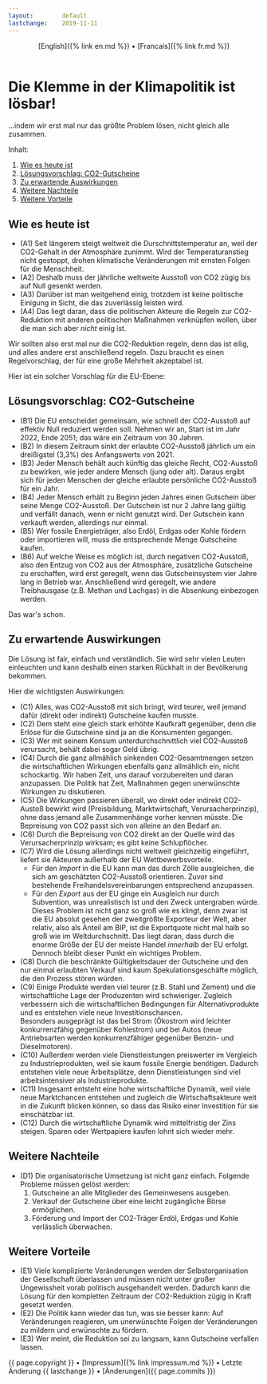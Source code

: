 ```yaml
---
layout:        default
lastchange:    2019-11-11
---
```

<header>
  [English]({% link en.md %}) &bull;  [Francais]({% link fr.md %})
</header>

# Die Klemme in der Klimapolitik ist lösbar!

...indem wir erst mal nur das größte Problem lösen,
nicht gleich alle zusammen.

Inhalt:
1. [Wie es heute ist](#heute)
1. [Lösungsvorschlag: CO2-Gutscheine](#vorschlag)
1. [Zu erwartende Auswirkungen](#wirkungen)
1. [Weitere Nachteile](#nachteile)
1. [Weitere Vorteile](#vorteile)


## <a name="heute"></a>Wie es heute ist

- (A1) Seit längerem steigt weltweit die Durschnittstemperatur an,
  weil der CO2-Gehalt in der Atmosphäre zunimmt.
  Wird der Temperaturanstieg nicht gestoppt, 
  drohen klimatische Veränderungen mit ernsten Folgen
  für die Menschheit.
- (A2) Deshalb muss der jährliche weltweite Ausstoß von CO2 
  zügig bis auf Null gesenkt werden.
- (A3) Darüber ist man weitgehend einig, trotzdem ist keine politische
  Einigung in Sicht, die das zuverlässig leisten wird.
- (A4) Das liegt daran, dass die politischen Akteure 
  die Regeln zur CO2-Reduktion
  mit anderen politischen Maßnahmen verknüpfen wollen,
  über die man sich aber _nicht_ einig ist.

Wir sollten also erst mal nur die CO2-Reduktion regeln, 
denn das ist eilig, und alles andere erst anschließend regeln.
Dazu braucht es einen Regelvorschlag, der für eine große Mehrheit
akzeptabel ist.

Hier ist ein solcher Vorschlag für die EU-Ebene:

## <a name="vorschlag"></a>Lösungsvorschlag: CO2-Gutscheine

- (B1) Die EU entscheidet gemeinsam, wie schnell der CO2-Ausstoß 
  auf effektiv Null reduziert werden soll.
  Nehmen wir an, Start ist im Jahr 2022, Ende 2051;
  das wäre ein Zeitraum von 30 Jahren.
- (B2) In diesem Zeitraum sinkt der erlaubte CO2-Ausstoß jährlich um
  ein dreißigstel (3,3%) des Anfangswerts von 2021.
- (B3) Jeder Mensch behält auch künftig das gleiche Recht, 
  CO2-Ausstoß zu bewirken,
  wie jeder andere Mensch (jung oder alt).
  Daraus ergibt sich für jeden Menschen der gleiche erlaubte
  persönliche CO2-Ausstoß für ein Jahr.
- (B4) Jeder Mensch erhält zu Beginn jeden Jahres einen Gutschein
  über seine Menge CO2-Ausstoß.
  Der Gutschein ist nur 2 Jahre lang gültig und
  verfällt danach, wenn er nicht genutzt wird.
  Der Gutschein kann verkauft werden, allerdings nur einmal.
- (B5) Wer fossile Energieträger, also Erdöl, Erdgas oder Kohle
  fördern oder importieren will, 
  muss die entsprechende Menge Gutscheine kaufen.
- (B6) Auf welche Weise es möglich ist, durch negativen CO2-Ausstoß, 
  also den Entzug von CO2 aus der Atmosphäre,
  zusätzliche Gutscheine zu erschaffen, wird erst geregelt,
  wenn das Gutscheinsystem vier Jahre lang in Betrieb war.
  Anschließend wird geregelt, wie andere Treibhausgase 
  (z.B. Methan und Lachgas)
  in die Absenkung einbezogen werden.

Das war's schon.


## <a name="wirkungen"></a>Zu erwartende Auswirkungen

Die Lösung ist fair, einfach und verständlich.
Sie wird sehr vielen Leuten einleuchten und kann deshalb einen starken
Rückhalt in der Bevölkerung bekommen. 

Hier die wichtigsten Auswirkungen:
- (C1) Alles, was CO2-Ausstoß mit sich bringt, wird teurer,
  weil jemand dafür (direkt oder indirekt) Gutscheine kaufen musste.
- (C2) Dem steht eine gleich stark erhöhte Kaufkraft gegenüber,
  denn die Erlöse für die Gutscheine sind ja an die Konsumenten gegangen.
- (C3) Wer mit seinem Konsum unterdurchschnittlich viel CO2-Ausstoß
  verursacht, behält dabei sogar Geld übrig.
- (C4) Durch die ganz allmählich sinkenden CO2-Gesamtmengen
  setzen die wirtschaftlichen Wirkungen ebenfalls ganz allmählich ein,
  nicht schockartig. 
  Wir haben Zeit, uns darauf vorzubereiten und daran anzupassen.
  Die Politik hat Zeit, Maßnahmen gegen unerwünschte Wirkungen 
  zu diskutieren.
- (C5) Die Wirkungen passieren überall, wo direkt oder indirekt
  CO2-Austoß bewirkt wird
  (Preisbildung, Marktwirtschaft, Verursacherprinzip), 
  ohne dass jemand alle Zusammenhänge vorher kennen müsste.
  Die Bepreisung von CO2 passt sich von alleine an den Bedarf an.
- (C6) Durch die Bepreisung von CO2 direkt an der Quelle wird das 
  Verursacherprinzip wirksam; es gibt keine Schlupflöcher.
- (C7) Wird die Lösung allerdings nicht weltweit gleichzeitig eingeführt, 
  liefert sie Akteuren außerhalb der EU Wettbewerbsvorteile.
  - Für den _Import_ in die EU kann man das durch Zölle ausgleichen,
    die sich am geschätzten CO2-Ausstoß orientieren.
    Zuvor sind bestehende Freihandelsvereinbarungen entsprechend anzupassen.
  - Für den _Export_ aus der EU ginge ein Ausgleich nur durch Subvention,
    was unrealistisch ist und den Zweck untergraben würde.
    Dieses Problem ist nicht ganz so groß wie es klingt, denn
    zwar ist die EU absolut gesehen der zweitgrößte Exporteur der Welt,
    aber relativ, also als Anteil am BIP, ist die Exportquote nicht mal
    halb so groß wie im Weltdurchschnitt. Das liegt daran, dass durch
    die enorme Größe der EU der meiste Handel _innerhalb_ der EU erfolgt.
    Dennoch bleibt dieser Punkt ein wichtiges Problem.
- (C8) Durch die beschränkte Gültigkeitsdauer der Gutscheine
  und den nur einmal erlaubten Verkauf sind kaum
  Spekulationsgeschäfte möglich, die den Prozess stören würden.
- (C9) Einige Produkte werden viel teurer (z.B. Stahl und Zement) 
  und die wirtschaftliche Lage der Produzenten wird schwieriger.
  Zugleich verbessern sich die wirtschaftlichen Bedingungen für
  Alternativprodukte und es entstehen viele neue Investitionschancen.  
  Besonders ausgeprägt ist das bei
  Strom (Ökostrom wird leichter konkurrenzfähig gegenüber Kohlestrom) 
  und bei 
  Autos (neue Antriebsarten werden konkurrenzfähiger gegenüber 
  Benzin- und Dieselmotoren).
- (C10) Außerdem werden viele Dienstleistungen preiswerter im
  Vergleich zu Industrieprodukten, weil sie kaum fossile Energie
  benötigen. Dadurch entstehen viele neue Arbeitsplätze, denn
  Dienstleistungen sind viel arbeitsintensiver als Industrieprodukte.
- (C11) Insgesamt entsteht eine hohe wirtschaftliche Dynamik,
  weil viele neue Marktchancen entstehen und zugleich
  die Wirtschaftsakteure weit in die Zukunft blicken können,
  so dass das Risiko einer Investition für sie einschätzbar ist.
- (C12) Durch die wirtschaftliche Dynamik wird mittelfristig der
  Zins steigen. Sparen oder Wertpapiere kaufen lohnt sich wieder mehr.
  

## <a name="nachteile"></a>Weitere Nachteile

- (D1) Die organisatorische Umsetzung ist nicht ganz einfach. 
  Folgende Probleme müssen gelöst werden:
  1. Gutscheine an alle Mitglieder des Gemeinwesens ausgeben.
  2. Verkauf der Gutscheine über eine leicht zugängliche Börse ermöglichen.
  3. Förderung und Import der CO2-Träger Erdöl, Erdgas und Kohle
     verlässlich überwachen.


## <a name="vorteile"></a>Weitere Vorteile

- (E1) Viele komplizierte Veränderungen werden der Selbstorganisation
  der Gesellschaft überlassen und müssen nicht unter großer Ungewissheit
  vorab politisch ausgehandelt werden.
  Dadurch kann die Lösung für den kompletten Zeitraum der CO2-Reduktion
  zügig in Kraft gesetzt werden.
- (E2) Die Politik kann wieder das tun, was sie besser kann:
  Auf Veränderungen reagieren, um unerwünschte Folgen der Veränderungen
  zu mildern und erwünschte zu fördern.
- (E3) Wer meint, die Reduktion sei zu langsam, kann Gutscheine
  verfallen lassen.


<footer>
  {{ page.copyright }} &bull; 
  [Impressum]({% link impressum.md %}) &bull; 
  Letzte Änderung {{ lastchange }} &bull; 
  [Änderungen]({{ page.commits }})
</footer>

